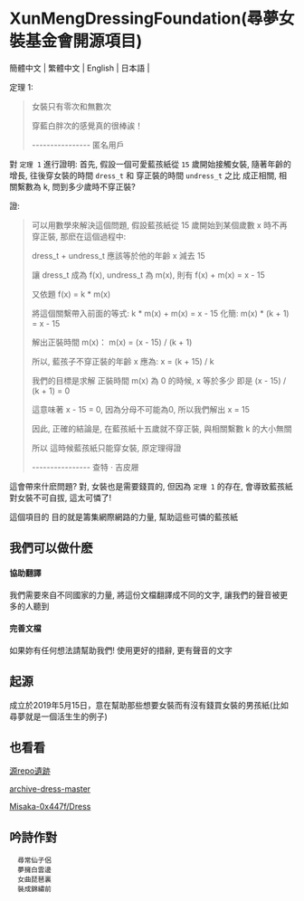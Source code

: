 # XunMengDressingFoundation(尋夢女裝基金會開源項目)

 簡體中文 | 繁體中文 | English | 日本語 |

定理 1: 
> 女裝只有零次和無數次
> 
> 穿藍白胖次的感覺真的很棒誒！
> 
> ---------------- 匿名用戶

對 `定理 1` 進行證明: 
首先, 假設一個可愛藍孩紙從 `15` 歲開始接觸女裝, 隨著年齡的增長, 往後穿女裝的時間 `dress_t` 和 穿正裝的時間 `undress_t` 之比 成正相關, 相關繫數為 k, 問到多少歲時不穿正裝?

證: 

> 可以用數學來解決這個問題, 假設藍孩紙從 15 歲開始到某個歲數 x 時不再穿正裝, 那麽在這個過程中: 
>
> dress_t + undress_t 應該等於他的年齡 x 減去 15
>
> 讓 dress_t 成為 f(x), undress_t 為 m(x), 則有 f(x) + m(x) = x - 15
> 
> 又依題 f(x) = k * m(x)
>
> 將這個關繫帶入前面的等式: k * m(x) + m(x) = x - 15  化簡: m(x) * (k + 1) = x - 15
> 
> 解出正裝時間 m(x)： m(x) = (x - 15) / (k + 1)
>
> 所以, 藍孩子不穿正裝的年齡 x 應為: x = (k + 15) / k
>
> 我們的目標是求解 正裝時間 m(x) 為 0 的時候, x 等於多少 即是 (x - 15) / (k + 1) = 0
>
> 這意味著 x - 15 = 0, 因為分母不可能為0, 所以我們解出 x = 15
>
> 因此, 正確的結論是, 在藍孩紙十五歲就不穿正裝, 與相關繫數 k 的大小無關
>
> 所以 這時候藍孩紙只能穿女裝, 原定理得證
> 
> ---------------- 查特 · 吉皮屜

這會帶來什麽問題? 對, 女裝也是需要錢買的, 但因為 `定理 1` 的存在, 會導致藍孩紙對女裝不可自拔, 這太可憐了!

這個項目的 目的就是籌集網際網路的力量, 幫助這些可憐的藍孩紙

## 我們可以做什麽

#### 協助翻譯

我們需要來自不同國家的力量, 將這份文檔翻譯成不同的文字, 讓我們的聲音被更多的人聽到

#### 完善文檔

如果妳有任何想法請幫助我們! 使用更好的措辭, 更有聲音的文字

## 起源

成立於2019年5月15日，意在幫助那些想要女裝而有沒有錢買女裝的男孩紙(比如尋夢就是一個活生生的例子)

## 也看看

[源repo遺跡](https://github.com/komeiji-satori/Dress)

[archive-dress-master](https://archive.org/details/dress-master.-7z)

[Misaka-0x447f/Dress](https://github.com/Misaka-0x447f/Dress)

## 吟詩作對

```dressing-up-language
  尋常仙子侶
  夢擁白雲邊
  女曲琵琶裏
  裝成錦繡前
```
